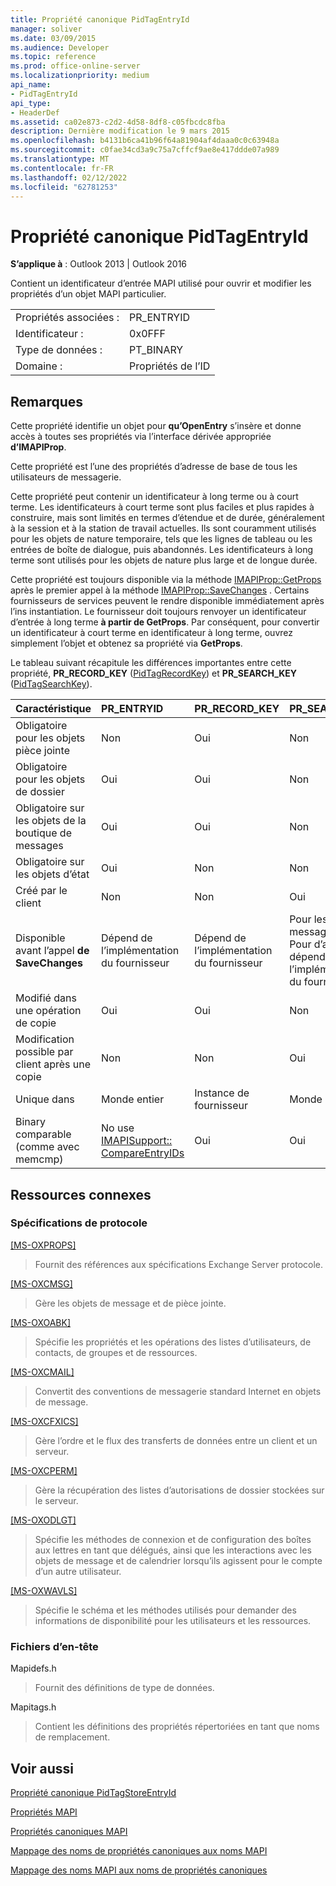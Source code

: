 ```yaml
---
title: Propriété canonique PidTagEntryId
manager: soliver
ms.date: 03/09/2015
ms.audience: Developer
ms.topic: reference
ms.prod: office-online-server
ms.localizationpriority: medium
api_name:
- PidTagEntryId
api_type:
- HeaderDef
ms.assetid: ca02e873-c2d2-4d58-8df8-c05fbcdc8fba
description: Dernière modification le 9 mars 2015
ms.openlocfilehash: b4131b6ca41b96f64a81904af4daaa0c0c63948a
ms.sourcegitcommit: c0fae34cd3a9c75a7cffcf9ae8e417ddde07a989
ms.translationtype: MT
ms.contentlocale: fr-FR
ms.lasthandoff: 02/12/2022
ms.locfileid: "62781253"
---
```

# <a name="pidtagentryid-canonical-property"></a>Propriété canonique PidTagEntryId

  
  
**S’applique à** : Outlook 2013 | Outlook 2016 
  
Contient un identificateur d’entrée MAPI utilisé pour ouvrir et modifier les propriétés d’un objet MAPI particulier. 
  
|||
|:-----|:-----|
|Propriétés associées :  <br/> |PR_ENTRYID  <br/> |
|Identificateur :  <br/> |0x0FFF  <br/> |
|Type de données :  <br/> |PT_BINARY  <br/> |
|Domaine :  <br/> |Propriétés de l’ID  <br/> |
   
## <a name="remarks"></a>Remarques

Cette propriété identifie un objet pour **qu’OpenEntry** s’insère et donne accès à toutes ses propriétés via l’interface dérivée appropriée **d’IMAPIProp**. 
  
Cette propriété est l’une des propriétés d’adresse de base de tous les utilisateurs de messagerie. 
  
Cette propriété peut contenir un identificateur à long terme ou à court terme. Les identificateurs à court terme sont plus faciles et plus rapides à construire, mais sont limités en termes d’étendue et de durée, généralement à la session et à la station de travail actuelles. Ils sont couramment utilisés pour les objets de nature temporaire, tels que les lignes de tableau ou les entrées de boîte de dialogue, puis abandonnés. Les identificateurs à long terme sont utilisés pour les objets de nature plus large et de longue durée. 
  
Cette propriété est toujours disponible via la méthode [IMAPIProp::GetProps](imapiprop-getprops.md) après le premier appel à la méthode [IMAPIProp::SaveChanges](imapiprop-savechanges.md) . Certains fournisseurs de services peuvent le rendre disponible immédiatement après l’ins instantiation. Le fournisseur doit toujours renvoyer un identificateur d’entrée à long terme **à partir de GetProps**. Par conséquent, pour convertir un identificateur à court terme en identificateur à long terme, ouvrez simplement l’objet et obtenez sa propriété via **GetProps**. 
  
Le tableau suivant récapitule les différences importantes entre cette propriété, **PR_RECORD_KEY** ([PidTagRecordKey](pidtagrecordkey-canonical-property.md)) et **PR_SEARCH_KEY** ([PidTagSearchKey](pidtagsearchkey-canonical-property.md)). 
  
|**Caractéristique**|**PR_ENTRYID**|**PR_RECORD_KEY**|**PR_SEARCH_KEY**|
|:-----|:-----|:-----|:-----|
|Obligatoire pour les objets pièce jointe  <br/> |Non  <br/> |Oui  <br/> |Non  <br/> |
|Obligatoire pour les objets de dossier  <br/> |Oui  <br/> |Oui  <br/> |Non  <br/> |
|Obligatoire sur les objets de la boutique de messages  <br/> |Oui  <br/> |Oui  <br/> |Non  <br/> |
|Obligatoire sur les objets d’état  <br/> |Oui  <br/> |Non  <br/> |Non  <br/> |
|Créé par le client  <br/> |Non  <br/> |Non  <br/> |Oui  <br/> |
|Disponible avant l’appel **de SaveChanges** <br/> |Dépend de l’implémentation du fournisseur  <br/> |Dépend de l’implémentation du fournisseur  <br/> |Pour les messages, Oui. Pour d’autres, dépend de l’implémentation du fournisseur. |
|Modifié dans une opération de copie  <br/> |Oui  <br/> |Oui  <br/> |Non  <br/> |
|Modification possible par client après une copie  <br/> |Non  <br/> |Non  <br/> |Oui  <br/> |
|Unique dans  <br/> |Monde entier  <br/> |Instance de fournisseur  <br/> |Monde entier  <br/> |
|Binary comparable (comme avec memcmp)  <br/> |No use [IMAPISupport:: CompareEntryIDs](imapisupport-compareentryids.md) <br/> |Oui  <br/> |Oui  <br/> |
   
## <a name="related-resources"></a>Ressources connexes

### <a name="protocol-specifications"></a>Spécifications de protocole

[[MS-OXPROPS]](https://msdn.microsoft.com/library/f6ab1613-aefe-447d-a49c-18217230b148%28Office.15%29.aspx)
  
> Fournit des références aux spécifications Exchange Server protocole.
    
[[MS-OXCMSG]](https://msdn.microsoft.com/library/7fd7ec40-deec-4c06-9493-1bc06b349682%28Office.15%29.aspx)
  
> Gère les objets de message et de pièce jointe.
    
[[MS-OXOABK]](https://msdn.microsoft.com/library/f4cf9b4c-9232-4506-9e71-2270de217614%28Office.15%29.aspx)
  
> Spécifie les propriétés et les opérations des listes d’utilisateurs, de contacts, de groupes et de ressources.
    
[[MS-OXCMAIL]](https://msdn.microsoft.com/library/b60d48db-183f-4bf5-a908-f584e62cb2d4%28Office.15%29.aspx)
  
> Convertit des conventions de messagerie standard Internet en objets de message.
    
[[MS-OXCFXICS]](https://msdn.microsoft.com/library/b9752f3d-d50d-44b8-9e6b-608a117c8532%28Office.15%29.aspx)
  
> Gère l’ordre et le flux des transferts de données entre un client et un serveur.
    
[[MS-OXCPERM]](https://msdn.microsoft.com/library/944ddb65-6249-4c34-a46e-363fcd37195e%28Office.15%29.aspx)
  
> Gère la récupération des listes d’autorisations de dossier stockées sur le serveur.
    
[[MS-OXODLGT]](https://msdn.microsoft.com/library/01a89b11-9c43-4c40-b147-8f6a1ef5a44f%28Office.15%29.aspx)
  
> Spécifie les méthodes de connexion et de configuration des boîtes aux lettres en tant que délégués, ainsi que les interactions avec les objets de message et de calendrier lorsqu’ils agissent pour le compte d’un autre utilisateur.
    
[[MS-OXWAVLS]](https://msdn.microsoft.com/library/69a276d8-5fc3-40ba-acd0-31cf42e6af58%28Office.15%29.aspx)
  
> Spécifie le schéma et les méthodes utilisés pour demander des informations de disponibilité pour les utilisateurs et les ressources.
    
### <a name="header-files"></a>Fichiers d’en-tête

Mapidefs.h
  
> Fournit des définitions de type de données.
    
Mapitags.h
  
> Contient les définitions des propriétés répertoriées en tant que noms de remplacement.
    
## <a name="see-also"></a>Voir aussi



[Propriété canonique PidTagStoreEntryId](pidtagstoreentryid-canonical-property.md)


[Propriétés MAPI](mapi-properties.md)
  
[Propriétés canoniques MAPI](mapi-canonical-properties.md)
  
[Mappage des noms de propriétés canoniques aux noms MAPI](mapping-canonical-property-names-to-mapi-names.md)
  
[Mappage des noms MAPI aux noms de propriétés canoniques](mapping-mapi-names-to-canonical-property-names.md)


